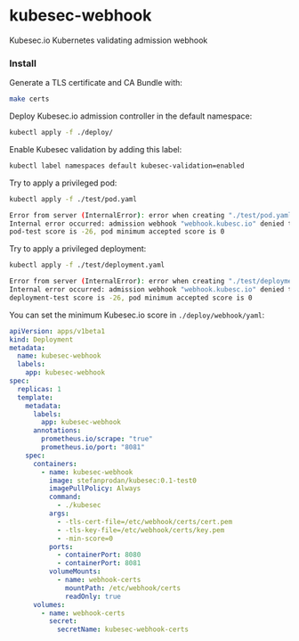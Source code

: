 # kubesec-webhook

Kubesec.io Kubernetes validating admission webhook

### Install

Generate a TLS certificate and CA Bundle with:

```bash
make certs
```

Deploy Kubesec.io admission controller in the default namespace:

```bash
kubectl apply -f ./deploy/
``` 

Enable Kubesec validation by adding this label:

```bash
kubectl label namespaces default kubesec-validation=enabled
```

Try to apply a privileged pod:

```bash
kubectl apply -f ./test/pod.yaml

Error from server (InternalError): error when creating "./test/pod.yaml": 
Internal error occurred: admission webhook "webhook.kubesc.io" denied the request: 
pod-test score is -26, pod minimum accepted score is 0
``` 

Try to apply a privileged deployment:

```bash
kubectl apply -f ./test/deployment.yaml

Error from server (InternalError): error when creating "./test/deployment.yaml": 
Internal error occurred: admission webhook "webhook.kubesc.io" denied the request: 
deployment-test score is -26, pod minimum accepted score is 0
```

You can set the minimum Kubesec.io score in `./deploy/webhook/yaml`:

```yaml
apiVersion: apps/v1beta1
kind: Deployment
metadata:
  name: kubesec-webhook
  labels:
    app: kubesec-webhook
spec:
  replicas: 1
  template:
    metadata:
      labels:
        app: kubesec-webhook
      annotations:
        prometheus.io/scrape: "true"
        prometheus.io/port: "8081"
    spec:
      containers:
        - name: kubesec-webhook
          image: stefanprodan/kubesec:0.1-test0
          imagePullPolicy: Always
          command:
            - ./kubesec
          args:
            - -tls-cert-file=/etc/webhook/certs/cert.pem
            - -tls-key-file=/etc/webhook/certs/key.pem
            - -min-score=0
          ports:
            - containerPort: 8080
            - containerPort: 8081
          volumeMounts:
            - name: webhook-certs
              mountPath: /etc/webhook/certs
              readOnly: true
      volumes:
        - name: webhook-certs
          secret:
            secretName: kubesec-webhook-certs
```
